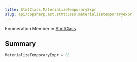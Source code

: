```yaml
---
title: StmtClass.MaterializeTemporaryExpr
slug: api/cppsharp.ast.stmtclass.materializetemporaryexpr
---
```

Enumeration Member in [StmtClass](/api/cppsharp/ast/stmtclass)

## Summary



```csharp
MaterializeTemporaryExpr = 88
```


